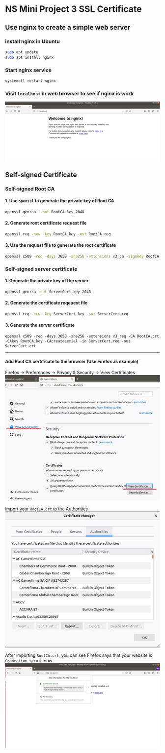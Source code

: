 NS Mini Project 3 SSL Certificate
===

## Use nginx to create a simple web server
### install nginx in Ubuntu
```bash
sudo apt update
sudo apt install nginx
```

### Start nginx service
```bash
systemctl restart nginx
```

### Visit `localhost` in web browser to see if nginx is work
![nginx.jpg](image/nginx.jpg)

## Self-signed Certificate

### Self-signed Root CA
#### 1. Use `openssl` to generate the private key of Root CA
```bash
openssl genrsa  -out RootCA.key 2048
```

#### 2. Generate root certificate request file
```bash
openssl req -new -key RootCA.key -out RootCA.req
```

#### 3. Use the request file to generate the root certificate
```bash
openssl x509 -req -days 3650 -sha256 -extensions v3_ca -signkey RootCA.key -in RootCA.req -out RootCA.crt
```

### Self-signed server certificate
#### 1. Generate the private key of the server
```bash
openssl genrsa -out ServerCert.key 2048
```

#### 2. Generate the certificate reqeuest file
```bash
openssl req -new -key ServerCert.key -out ServerCert.req
```

#### 3. Generate the server certificate
```
openssl x509 -req -days 3650 -sha256 -extensions v3_req -CA RootCA.crt -CAkey RootCA.key -CAcreateserial -in ServerCert.req -out ServerCert.crt
```

---

#### Add Root CA certificate to the browser (Use Firefox as example)

Firefox -> Preferences -> Privacy & Security -> View Certificates
![view-cert.jpg](image/view-cert.jpg)

Import your `RootCA.crt` to the Authorities
![import.jpg](image/import.jpg)

After importing `RootCA.crt`, you can see Firefox says that your website is `Connection secure` now
![nginx-https.jpg](image/nginx-https.jpg)
